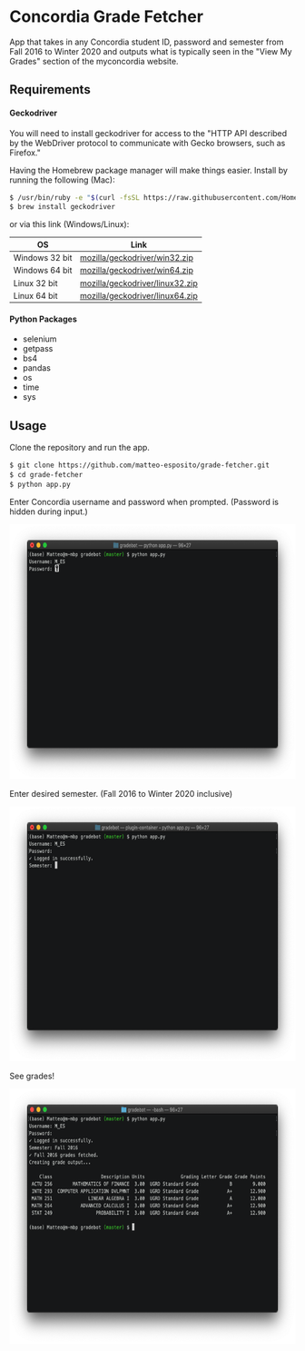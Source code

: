 # Concordia Grade Fetcher

App that takes in any Concordia student ID, password and semester from Fall 2016 to Winter 2020 and outputs what is typically seen in the "View My Grades" section of the myconcordia website.

## Requirements

#### Geckodriver
You will need to install geckodriver for access to the "HTTP API described by the WebDriver protocol to communicate with Gecko browsers, such as Firefox." 

Having the Homebrew package manager will make things easier. Install by running the following (Mac):

```bash
$ /usr/bin/ruby -e "$(curl -fsSL https://raw.githubusercontent.com/Homebrew/install/master/install)"
$ brew install geckodriver
```

or via this link (Windows/Linux):

|OS|Link|
|--|--|
|Windows 32 bit| [mozilla/geckodriver/win32.zip](https://github.com/mozilla/geckodriver/releases/download/v0.24.0/geckodriver-v0.24.0-win32.zip)|
|Windows 64 bit| [mozilla/geckodriver/win64.zip](https://github.com/mozilla/geckodriver/releases/download/v0.24.0/geckodriver-v0.24.0-win64.tar.gz)|
|Linux 32 bit| [mozilla/geckodriver/linux32.zip](https://github.com/mozilla/geckodriver/releases/download/v0.24.0/geckodriver-v0.24.0-linux32.tar.gz)|
|Linux 64 bit| [mozilla/geckodriver/linux64.zip](https://github.com/mozilla/geckodriver/releases/download/v0.24.0/geckodriver-v0.24.0-linux64.tar.gz)|

#### Python Packages
* selenium
* getpass
* bs4
* pandas
* os
* time
* sys

## Usage

Clone the repository and run the app.
```bash
$ git clone https://github.com/matteo-esposito/grade-fetcher.git
$ cd grade-fetcher
$ python app.py
```

Enter Concordia username and password when prompted. (Password is hidden during input.)

<p align="center">
  <img src="/assets/1.png" height="449" width="668">
</p>

Enter desired semester. (Fall 2016 to Winter 2020 inclusive)

<p align="center">
  <img src="/assets/2.png" height="449" width="668">
</p>

See grades!

<p align="center">
  <img src="/assets/3.png" height="449" width="668">
</p>

